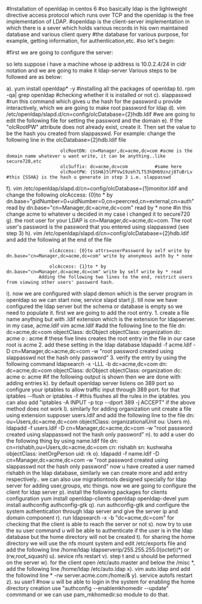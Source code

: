 #Installation of openldap in centos 6 
#so basically ldap is the lightweight directive access protocol which runs over TCP and the openldap is the free implementation of LDAP.
#openldap is the client-server implementation in which there is a sever which holds various records in his own maintained database and various client query #the database for various purpose, for example, getting information, for authentication,etc.
#so let's begin:

#first we are going to configure the server:

so lets suppose i have a machine whose ip address is 10.0.2.4/24 in cidr notation and we are going to make it ldap-server
 Various steps to be followed are as below:

 a). yum install openldap* -y   #installing all the packages of openldap
 b). rpm -qa| grep openldap     #checking whether it is installed or not
 c). slappasswd      #run this command which gives u the hash for the password u provide interactively, which we are going to make root password for ldap 
 d). vim /etc/openldap/slapd.d/cn=config/olcDatabase={2}hdb.ldif   #we are going to edit the following file for setting the password and the domain
 e). If the "olcRootPW" attribute does not already exist, create it. Then set the value to be the hash you created from slappasswd. For example:
 		change the following line in the olcDatabase={2}hdb.ldif file
 
						olcRootDN: cn=Manager,dc=acme,dc=com #acme is the domain name whatever u want write, it can be anything..like secure720,etc
						olcSuffix: dc=acme,dc=com          #same here       
						olcRootPW: {SSHA}5lPFVw19zeh7LT53hQH69znzj8TuBrLv #this {SSHA} is the hash u generate in step 3 i.e. slappasswd
 f). vim /etc/openldap/slapd.d/cn=config/olcDatabase\=\{1\}monitor.ldif and change the following
 		olcAccess: {0}to * by dn.base="gidNumber=0+uidNumber=0,cn=peercred,cn=external,cn=auth" read by dn.base="cn=Manager,dc=acme,dc=com" read by * none
 		#in this change acme to whatever u decided in my case i changed it to secure720
 g). the root user for your LDAP is cn=Manager,dc=acme,dc=com. The root user's password is the password that you entered using slappasswd (see step 3)
 h). vim /etc/openldap/slapd.d/cn=config/olcDatabase={2}hdb.ldif and add the following at the end of the file

					olcAccess: {0}to attrs=userPassword by self write by dn.base="cn=Manager,dc=acme,dc=com" write by anonymous auth by * none

					olcAccess: {1}to * by dn.base="cn=Manager,dc=acme,dc=com" write by self write by * read	
				Adding the following two lines to the end, restrict users from viewing other users' password hash.

 i). now we are configured with slapd demon which is the server program in openldap so we can start now,
 			service slapd start
 j). till now we have configured the ldap server but the schema or database is empty so we need to populate it. first we are going to add the root entry.
 	1. create a file name anything but with .ldif extension which is the extension for ldapserver. in my case, acme.ldif
 		vim acme.ldif #add the following line to the file
 		dn: dc=acme,dc=com
		objectClass: dcObject
		objectClass: organization
		dc: acme
		o : acme
		# these five lines creates the root entry in the file in our case root is acme
	2. add these setting in the ldap database
		ldapadd -f acme.ldif -D cn=Manager,dc=acme,dc=com -w "root password created using slappasswd not the hash only password"
	3. verify the entry by using the following command
		ldapsearch -x -LLL -b dc=acme,dc=com
			dn: dc=acme,dc=com 
			objectClass: dcObject
			objectClass: organization
			dc: acme
			o: acme
			#if the following output is shown then we are done with adding entries
 k). by default openldap server listens on 389 port so configure your iptables to allow traffic input through 389 port. for that
 			iptables --flush or iptables -f #this flushes all the rules in the iptables.
 			you can also add "iptables -A INPUT -p tcp --dport 389 -j ACCEPT" if the above method does not work
 l). similarly for adding organization unit create a file using extension supposer users.ldif and add the following line to the file
 			dn: ou=Users,dc=acme,dc=com
			objectClass: organizationalUnit
			ou: Users
 m). ldapadd -f users.ldif -D cn=Manager,dc=acme,dc=com -w "root password created using slappasswd not the hash only password"
 n). to add a user do the following thing by using name.ldif file
 		dn: cn=rishabh,ou=Users,dc=acme,dc=com
		cn: rishabh
		sn: kushwaha
		objectClass: inetOrgPerson
		uid: rk
 o). ldapadd -f name.ldif -D cn=Manager,dc=acme,dc=com -w "root password created using slappasswd not the hash only password"
 now u have created a user named rishabh in the ldap database, similarly we can create more and add entry respectively..
 we can also use migrationtools designed specially for ldap server for adding user,groups, etc things.
 now we are going to configure the client for ldap server
 p). install the following packages for clients configuration
 	yum install openldap-clients openldap openldap-devel
 	yum install authconfig authconfig-gtk
 q). run authconfig-gtk and configure the system authentication through ldap server and give the server ip and domain component
 r). run ldapsearch -x -b "dc=acme,dc=com" for checking that the client is able to reach the server or not
 s). now try to use the su user command u will be able to authenticate if the user is in the ldap database but the home directory will not be created
 t). for sharing the home directory we will use the nfs mount system and edit /etc/exports file and add the following line
 		/home/ldap ldapserverip/255.255.255.0(octet)(*) or (rw,root_squash)
  u). sevice nfs restart
  v). step t and u should be peformed on the server
  w). for the client open /etc/auto.master and below the /misc *,  add the following line 
  		/home/ldap 			/etc/auto.ldap
  x). vim auto.ldap and add the followind line
  		*	-rw server.acme.com:/home/&
  y). service autofs restart
  z). su user1	#now u will be able to login in the system
  for enabling the home directory creation use "authconfig --enablemkhomedir --update" commmand or we can use pam_mkhomedir.so module to do that.




